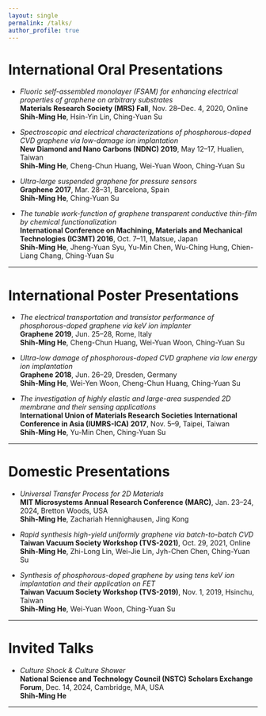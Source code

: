 ```yaml
---
layout: single
permalink: /talks/
author_profile: true
---
```


# International Oral Presentations

- *Fluoric self-assembled monolayer (FSAM) for enhancing electrical properties of graphene on arbitrary substrates* <br>
  **Materials Research Society (MRS) Fall**, Nov. 28–Dec. 4, 2020, Online <br>
  **Shih-Ming He**, Hsin-Yin Lin, Ching-Yuan Su  

- *Spectroscopic and electrical characterizations of phosphorous-doped CVD graphene via low-damage ion implantation* <br>
  **New Diamond and Nano Carbons (NDNC) 2019**, May 12–17, Hualien, Taiwan <br>
  **Shih-Ming He**, Cheng-Chun Huang, Wei-Yuan Woon, Ching-Yuan Su  

- *Ultra-large suspended graphene for pressure sensors* <br>
  **Graphene 2017**, Mar. 28–31, Barcelona, Spain <br>
  **Shih-Ming He**, Ching-Yuan Su  

- *The tunable work-function of graphene transparent conductive thin-film by chemical functionalization* <br>
  **International Conference on Machining, Materials and Mechanical Technologies (IC3MT) 2016**, Oct. 7–11, Matsue, Japan <br>
  **Shih-Ming He**, Jheng-Yuan Syu, Yu-Min Chen, Wu-Ching Hung, Chien-Liang Chang, Ching-Yuan Su  

<hr class="bold">

# International Poster Presentations

- *The electrical transportation and transistor performance of phosphorous-doped graphene via keV ion implanter* <br>
  **Graphene 2019**, Jun. 25–28, Rome, Italy <br>
  **Shih-Ming He**, Cheng-Chun Huang, Wei-Yuan Woon, Ching-Yuan Su  

- *Ultra-low damage of phosphorous-doped CVD graphene via low energy ion implantation* <br>
  **Graphene 2018**, Jun. 26–29, Dresden, Germany <br>
  **Shih-Ming He**, Wei-Yen Woon, Cheng-Chun Huang, Ching-Yuan Su  

- *The investigation of highly elastic and large-area suspended 2D membrane and their sensing applications* <br>
  **International Union of Materials Research Societies International Conference in Asia (IUMRS-ICA) 2017**, Nov. 5–9, Taipei, Taiwan <br>
  **Shih-Ming He**, Yu-Min Chen, Ching-Yuan Su  

<hr class="bold">

# Domestic Presentations

- *Universal Transfer Process for 2D Materials* <br>
  **MIT Microsystems Annual Research Conference (MARC)**, Jan. 23–24, 2024, Bretton Woods, USA <br>
  **Shih-Ming He**, Zachariah Hennighausen, Jing Kong  

- *Rapid synthesis high-yield uniformly graphene via batch-to-batch CVD* <br>
  **Taiwan Vacuum Society Workshop (TVS-2021)**, Oct. 29, 2021, Online <br>
  **Shih-Ming He**, Zhi-Long Lin, Wei-Jie Lin, Jyh-Chen Chen, Ching-Yuan Su  

- *Synthesis of phosphorous-doped graphene by using tens keV ion implantation and their application on FET* <br>
  **Taiwan Vacuum Society Workshop (TVS-2019)**, Nov. 1, 2019, Hsinchu, Taiwan <br>
  **Shih-Ming He**, Wei-Yuan Woon, Ching-Yuan Su  

<hr class="bold">

# Invited Talks

- *Culture Shock & Culture Shower* <br>
  **National Science and Technology Council (NSTC) Scholars Exchange Forum**, Dec. 14, 2024, Cambridge, MA, USA <br>
  **Shih-Ming He**  

<hr class="bold">
